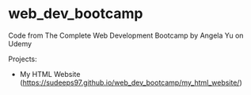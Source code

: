 # web_dev_bootcamp
Code from The Complete Web Development Bootcamp by Angela Yu on Udemy

Projects:
- My HTML Website (https://sudeeps97.github.io/web_dev_bootcamp/my_html_website/)
